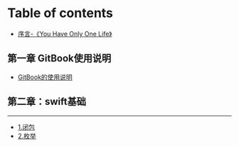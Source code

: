 # Table of contents

* [序言-《You Have Only One Life》](README.md)

## 第一章 GitBook使用说明 <a id="di-yi-zhang-qian-yan"></a>

* [GitBook的使用说明](di-yi-zhang-qian-yan/gitbook-de-shi-yong-shuo-ming.md)

## 第二章：swift基础

---

* [1.闭包](1.-bi-bao.md)
* [2.枚举](2.-mei-ju.md)


